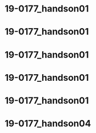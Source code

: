 # 19-0177_handson01
# 19-0177_handson01
# 19-0177_handson01
# 19-0177_handson01
# 19-0177_handson01
# 19-0177_handson04
